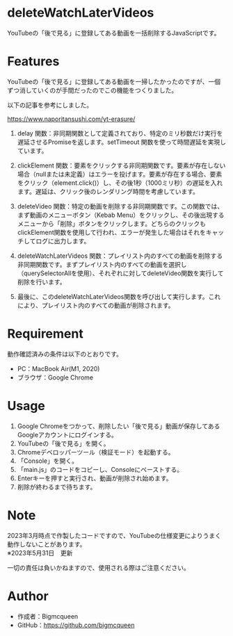 # deleteWatchLaterVideos
 
YouTubeの「後で見る」に登録してある動画を一括削除するJavaScriptです。
 
# Features

YouTubeの「後で見る」に登録してある動画を一掃したかったのですが、一個ずつ消していくのが手間だったのでこの機能をつくりました。

以下の記事を参考にしました。

https://www.naporitansushi.com/yt-erasure/

1. delay 関数：非同期関数として定義されており、特定のミリ秒数だけ実行を遅延させるPromiseを返します。setTimeout 関数を使って時間遅延を実現しています。

2. clickElement 関数：要素をクリックする非同期関数です。要素が存在しない場合（nullまたは未定義）はエラーを投げます。要素が存在する場合、要素をクリック（element.click()）し、その後1秒（1000ミリ秒）の遅延を入れます。遅延は、クリック後のレンダリング時間を考慮しています。

3. deleteVideo 関数：特定の動画を削除する非同期関数です。この関数では、まず動画のメニューボタン（Kebab Menu）をクリックし、その後出現するメニューから「削除」ボタンをクリックします。どちらのクリックもclickElement関数を使用して行われ、エラーが発生した場合はそれをキャッチしてログに出力します。

4. deleteWatchLaterVideos 関数：プレイリスト内のすべての動画を削除する非同期関数です。まずプレイリスト内のすべての動画を選択し（querySelectorAllを使用）、それぞれに対してdeleteVideo関数を実行して削除を行います。

5. 最後に、このdeleteWatchLaterVideos関数を呼び出して実行します。これにより、プレイリスト内のすべての動画が削除されます。
 
# Requirement
 
動作確認済みの条件は以下のとおりです。

* PC：MacBook Air(M1, 2020)
* ブラウザ：Google Chrome
 
# Usage

1. Google Chromeをつかって、削除したい「後で見る」動画が保存してあるGoogleアカウントにログインする。
2. YouTubeの「後で見る」を開く。
3. Chromeデベロッパーツール（検証モード）を起動する。
4. 「Console」を開く。
5. 「main.js」のコードをコピーし、Consoleにペーストする。
6. Enterキーを押すと実行され、動画が削除され始めます。
7. 削除が終わるまで待ちます。
 
# Note

2023年3月時点で作製したコードですので、YouTubeの仕様変更によりうまく動作しないことがあります。
<br>
※2023年5月31日　更新

一切の責任は負いかねますので、使用される際はご注意ください。

# Author

* 作成者：Bigmcqueen
* GitHub：https://github.com/bigmcqueen
